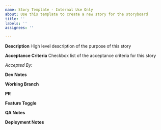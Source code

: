 ```yaml
---
name: Story Template - Internal Use Only
about: Use this template to create a new story for the storyboard
title: ''
labels: ''
assignees: ''

---
```


**Description**
High level description of the purpose of this story

**Acceptance Criteria**
Checkbox list of the acceptance criteria for this story

_Accepted By:_

**Dev Notes**

**Working Branch**

**PR**

**Feature Toggle**

**QA Notes**

**Deployment Notes**
